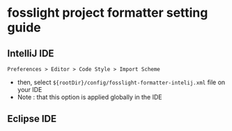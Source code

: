 # fosslight project formatter setting guide

## IntelliJ IDE

```text
Preferences > Editor > Code Style > Import Scheme
```
- then, select `${rootDir}/config/fosslight-formatter-intelij.xml` file on your IDE
- Note : that this option is applied globally in the IDE


## Eclipse IDE

```text

```